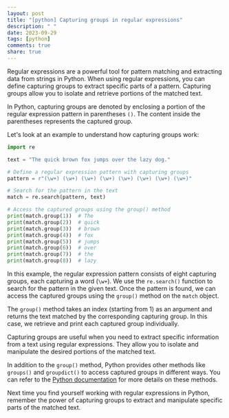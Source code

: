 ```yaml
---
layout: post
title: "[python] Capturing groups in regular expressions"
description: " "
date: 2023-09-29
tags: [python]
comments: true
share: true
---
```


Regular expressions are a powerful tool for pattern matching and extracting data from strings in Python. When using regular expressions, you can define capturing groups to extract specific parts of a pattern. Capturing groups allow you to isolate and retrieve portions of the matched text.

In Python, capturing groups are denoted by enclosing a portion of the regular expression pattern in parentheses `()`. The content inside the parentheses represents the captured group. 

Let's look at an example to understand how capturing groups work:

```python
import re

text = "The quick brown fox jumps over the lazy dog."

# Define a regular expression pattern with capturing groups
pattern = r"(\w+) (\w+) (\w+) (\w+) (\w+) (\w+) (\w+) (\w+)"

# Search for the pattern in the text
match = re.search(pattern, text)

# Access the captured groups using the group() method
print(match.group(1))  # The
print(match.group(2))  # quick
print(match.group(3))  # brown
print(match.group(4))  # fox
print(match.group(5))  # jumps
print(match.group(6))  # over
print(match.group(7))  # the
print(match.group(8))  # lazy
```

In this example, the regular expression pattern consists of eight capturing groups, each capturing a word (`\w+`). We use the `re.search()` function to search for the pattern in the given text. Once the pattern is found, we can access the captured groups using the `group()` method on the `match` object.

The `group()` method takes an index (starting from 1) as an argument and returns the text matched by the corresponding capturing group. In this case, we retrieve and print each captured group individually.

Capturing groups are useful when you need to extract specific information from a text using regular expressions. They allow you to isolate and manipulate the desired portions of the matched text.

In addition to the `group()` method, Python provides other methods like `groups()` and `groupdict()` to access captured groups in different ways. You can refer to the [Python documentation](https://docs.python.org/3/library/re.html) for more details on these methods.

Next time you find yourself working with regular expressions in Python, remember the power of capturing groups to extract and manipulate specific parts of the matched text.